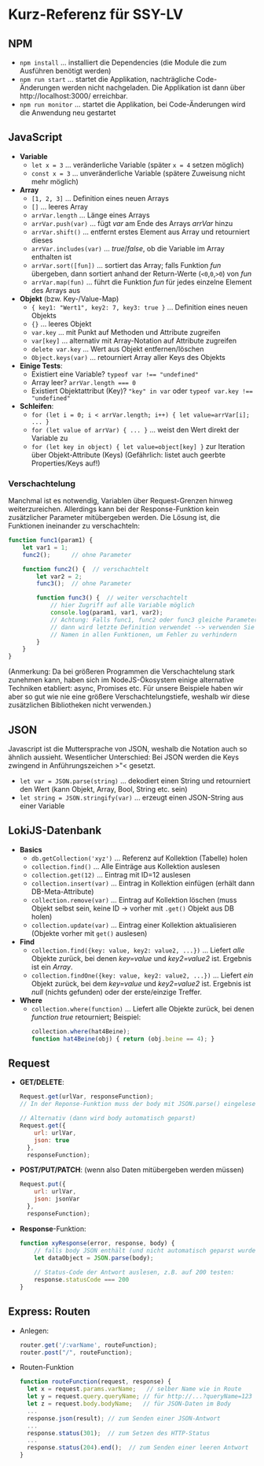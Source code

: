 # Kurz-Referenz für SSY-LV

## NPM
* `npm install` ... installiert die Dependencies (die Module die zum Ausführen benötigt werden)
* `npm run start` ... startet die Applikation, nachträgliche Code-Änderungen werden nicht nachgeladen. Die Applikation ist dann über http://localhost:3000/ erreichbar.
* `npm run monitor` ... startet die Applikation, bei Code-Änderungen wird die Anwendung neu gestartet

## JavaScript

* **Variable**
  * `let x = 3` ... veränderliche Variable (später `x = 4` setzen möglich)
  * `const x = 3` ... unveränderliche Variable (spätere Zuweisung nicht mehr möglich)
* **Array**
  * `[1, 2, 3]` ... Definition eines neuen Arrays
  * `[]` ... leeres Array
  * `arrVar.length` ... Länge eines Arrays
  * `arrVar.push(var)`  ... fügt *var* am Ende des Arrays *arrVar* hinzu
  * `arrVar.shift()` ... entfernt erstes Element aus Array und retourniert dieses
  * `arrVar.includes(var)` ... *true*/*false*, ob die Variable im Array enthalten ist
  * `arrVar.sort([fun])` ... sortiert das Array; falls Funktion *fun* übergeben,
                             dann sortiert anhand der Return-Werte (`<0`,`0`,`>0`) von *fun*
  * `arrVar.map(fun)`  ... führt die Funktion *fun* für jedes einzelne Element des Arrays aus
* **Objekt** (bzw. Key-/Value-Map)
  * `{ key1: "Wert1", key2: 7, key3: true }` ... Definition eines neuen Objekts
  * `{}` ... leeres Objekt
  * `var.key` ... mit Punkt auf Methoden und Attribute zugreifen
  * `var[key]` ... alternativ mit Array-Notation auf Attribute zugreifen
  * `delete var.key` ... Wert aus Objekt entfernen/löschen
  * `Object.keys(var)` ... retourniert Array aller Keys des Objekts
* **Einige Tests**:
  * Existiert eine Variable? `typeof var !== "undefined"`
  * Array leer? `arrVar.length === 0`
  * Existiert Objektattribut (Key)? `"key" in var` oder `typeof var.key !== "undefined"`
* **Schleifen**:
  * `for (let i = 0; i < arrVar.length; i++) { let value=arrVar[i]; ... }`
  * `for (let value of arrVar) { ... }` ... weist den Wert direkt der Variable zu
  * `for (let key in object) { let value=object[key] }` zur Iteration über Objekt-Attribute (Keys)
    (Gefährlich: listet auch geerbte Properties/Keys auf!)
  
### Verschachtelung

Manchmal ist es notwendig, Variablen über Request-Grenzen hinweg weiterzureichen.
Allerdings kann bei der Response-Funktion kein zusätzlicher Parameter mitübergeben werden.
Die Lösung ist, die Funktionen ineinander zu verschachteln:

```javascript
function func1(param1) {
    let var1 = 1;
    func2();      // ohne Parameter

    function func2() {  // verschachtelt
        let var2 = 2;
        func3();  // ohne Parameter

        function func3() {  // weiter verschachtelt
            // hier Zugriff auf alle Variable möglich
            console.log(param1, var1, var2);
            // Achtung: Falls func1, func2 oder func3 gleiche Parameternamen haben
            // dann wird letzte Definition verwendet --> verwenden Sie unterschiedliche
            // Namen in allen Funktionen, um Fehler zu verhindern
        }
    }
}
```

(Anmerkung: Da bei größeren Programmen die Verschachtelung stark zunehmen kann, haben sich im NodeJS-Ökosystem
einige alternative Techniken etabliert: async, Promises etc. Für unsere Beispiele haben wir aber so
gut wie nie eine größere Verschachtelungstiefe, weshalb wir diese zusätzlichen Bibliotheken nicht verwenden.)


## JSON

Javascript ist die Muttersprache von JSON, weshalb die Notation auch so ähnlich aussieht.
Wesentlicher Unterschied: Bei JSON werden die Keys zwingend in Anführungszeichen >"< gesetzt.

* `let var = JSON.parse(string)` ... dekodiert einen String und retourniert den Wert
                                     (kann Objekt, Array, Bool, String etc. sein)
* `let string = JSON.stringify(var)` ... erzeugt einen JSON-String aus einer Variable 


## LokiJS-Datenbank

* **Basics**
  * `db.getCollection('xyz')` ... Referenz auf Kollektion (Tabelle) holen
  * `collection.find()` ... Alle Einträge aus Kollektion auslesen
  * `collection.get(12)` ... Eintrag mit ID=12 auslesen
  * `collection.insert(var)` ... Eintrag in Kollektion einfügen (erhält dann DB-Meta-Attribute)
  * `collection.remove(var)` ... Eintrag auf Kollektion löschen
    (muss Objekt selbst sein, keine ID → vorher mit `.get()` Objekt aus DB holen)
  * `collection.update(var)` ... Eintrag einer Kollektion aktualisieren (Objekte vorher mit `get()` auslesen)
* **Find**
  * `collection.find({key: value, key2: value2, ...})` ... Liefert *alle* Objekte
    zurück, bei denen *key=value* und *key2=value2* ist. Ergebnis ist ein *Array*.
  * `collection.findOne({key: value, key2: value2, ...})` ... Liefert *ein*
    Objekt zurück, bei dem *key=value* und *key2=value2* ist. Ergebnis ist
    *null* (nichts gefunden) oder der erste/einzige Treffer.
* **Where**
  * `collection.where(function)` ... Liefert alle Objekte zurück, bei denen *function* *true* retourniert;
    Beispiel:
    ```javascript
    collection.where(hat4Beine);
    function hat4Beine(obj) { return (obj.beine == 4); }
    ```


## Request 

* **GET/DELETE**: 
  ```javascript
  Request.get(urlVar, responseFunction);
  // In der Reponse-Funktion muss der body mit JSON.parse() eingelesen werden

  // Alternativ (dann wird body automatisch geparst)
  Request.get({
      url: urlVar,
      json: true
    },
    responseFunction);
  ```
* **POST/PUT/PATCH**: (wenn also Daten mitübergeben werden müssen)
  ```javascript
  Request.put({
      url: urlVar,
      json: jsonVar
    },
    responseFunction);
  ```
* **Response**-Funktion:
  ```javascript
  function xyResponse(error, response, body) {
      // falls body JSON enthält (und nicht automatisch geparst wurde)
      let dataObject = JSON.parse(body);
    
      // Status-Code der Antwort auslesen, z.B. auf 200 testen:
      response.statusCode === 200
  }
  ```
  
  
## Express: Routen

* Anlegen:
  ```javascript
  router.get('/:varName', routeFunction);
  router.post("/", routeFunction);
  ```
* Routen-Funktion
  ```javascript
  function routeFunction(request, response) {
    let x = request.params.varName;   // selber Name wie in Route
    let y = request.query.queryName; // für http://...?queryName=123
    let z = request.body.bodyName;   // für JSON-Daten im Body
    ...
    response.json(result); // zum Senden einer JSON-Antwort
    ...
    response.status(301);  // zum Setzen des HTTP-Status
    ...
    response.status(204).end();  // zum Senden einer leeren Antwort
  }
  ```
